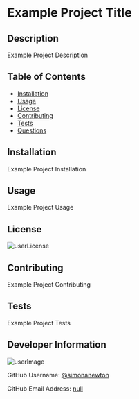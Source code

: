 # Example Project Title

## Description

Example Project Description

## Table of Contents

* [Installation](#installation)
* [Usage](#usage)
* [License](#license)
* [Contributing](#contributing)
* [Tests](#tests)
* [Questions](#questions)

## Installation

Example Project Installation

## Usage

Example Project Usage

## License

![userLicense](https://img.shields.io/badge/license-GNU_AGPLv3-blue)

## Contributing

Example Project Contributing

## Tests

Example Project Tests

## Developer Information

![userImage](https://avatars1.githubusercontent.com/u/43375369?v=4)

GitHub Username: [@simonanewton](https://github.com/simonanewton)

GitHub Email Address: [null](mailto:null)
